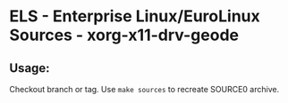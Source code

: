 # ELS - Enterprise Linux/EuroLinux Sources - xorg-x11-drv-geode
 
## Usage:
  Checkout branch or tag. Use `make sources` to recreate  SOURCE0 archive.
